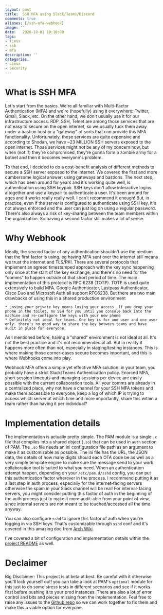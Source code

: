 ```yaml
---
layout: post
title:  SSH MFA using Slack/Teams/Discord
comments: true
aliases: [/ssh-mfa-webhook]
image: ''
date:   2020-10-01 18:18:00
tags:
- linux
- ssh
- mfa
description: ''
categories:
- Linux 
- Security
---
```


# What is SSH MFA

Let's start from the basics. We're all familiar with Multi-Factor Authentication (MFA) and we're (hopefully) using it everywhere: Twitter, Gmail, Slack, etc. On the other hand, we don't usually use it for our infrastructure access. RDP, SSH, Telnet are among those services that are not easy to secure on the open internet, so we usually tuck them away under a bastion host or a "gateway" of sorts that can provide this MFA functionality. Unfortunately, those services are quite expensive and according to Shodan, we have ~23 MILLION SSH servers exposed to the open internet. Those services might not be any of my concern now, but when (not if) they're compromised, they're gonna form a zombie army for a botnet and then it becomes everyone's problem.

To that end, I decided to do a cost-benefit analysis of different methods to secure a SSH server exposed to the Internet. We covered the first and more cumbersome logical answer: using gateways and bastions. The next step, which has been around for years and it's working quite well, is authentication using SSH keypair. SSH keys don't allow interactive logins altogether and use a keypair to authenticate a user. It's been around for ages and it works really really well. I can't recommend it enough! But, in practice, even if the server is configured to authenticate using SSH key, it's not always enforced and the user can just log on using a regular password. There's also always a risk of key-sharing between the team members within the organization. So having a second factor still makes a lot of sense.

# Why Webhook

Ideally, the second factor of any authentication shouldn't use the medium that the first factor is using. eg having MFA sent over the internet still means we trust the internet and TLS/PKI. There are several protocols that implement an agreed timestamped approach with the key sync happening only once at the start of the key exchange, and there's no need for the "comms" to happen outside of that short period of time. The main implementation of this protocol is RFC 6238 (TOTP). TOTP is used quite extensively to build MFA. Google Authenticator, Lastpass Authenticator, Cisco Duo and Microsoft Auth all support RFC6238. But there are two main drawbacks of using this in a shared production environment

    * Losing your private key means losing your access. If you drop your phone in the toilet, no SSH for you until you console back into the machine and re-configure the keys with your new phone
    * Definitely not ideal for teams. One key is for one user and one user only. there's no good way to share the key between teams and have audit in place for everyone.

As I mentioned before, having a "shared" environment is not ideal at all. It's not the best practice and it's not recommended at all. But in reality it happens more often than not, especially in staging/testing instances. This is where making those corner-cases secure becomes important, and this is where Webhooks come into play.

Webhook MFA offers a simple yet effective MFA solution. in your team, you probably have a strict Slack/Teams Authentication policy. Enorced MFA, short session timeouts and managing sessions per device are easily possible with the current collaboration tools. All your comms are already in a centralized place, why not have a channel for your SSH MFA tokens and make them accessible to everyone, keep a log of which IP is trying to access which server at which time and more importantly, share this within a team rather than having it per individual?


# Implementation details

The implementation is actually pretty simple. The PAM module is a single `.c` file that compiles into a shared object (`.so`) that can be used in `auth` section of PAM. The `.so` file needs an ini configuration file path as an argument to make it as customizable as possible. The ini file has the URL, the JSON data, the details of how many digits should each OTA code be as well as a very simple template engine to make sure the message send to your work collaboration tool is suited to what you need. When an authentication attempt happen, depending on your `/etc/pam.d/sshd` config, you can put this authentication factor wherever in the process. I recommend putting it as a last step in auth process, especially for the internet-facing servers otherwise the spam in your Slack channel will be real! For internal-facing servers, you might consider putting this factor of auth in the beginning of the auth process just to make it more audit-able from your point of view, since internal servers are not meant to be touched/accessed all the time anyway. 

You can also configure `sshd` to ignore this factor of auth when you're logging in via SSH keys. That's customizable through `sshd` conf and it's covered in this amazing doc from [Arch Wiki](https://wiki.archlinux.org/index.php/OpenSSH#Two-factor_authentication_and_public_keys).

I've covered a bit of configuration and implementation details within the [project README](https://github.com/mosajjal/webhookpam/blob/master/README.md) as well.


# Declaimer 

Big Disclaimer: This project is at beta at best. Be careful with it otherwise you'll lock yourself out! you can take a look at PAM's `optional` module for this just to do some stress tests in different scenarios and see if it works first before pushing it to your prod instances. There are also a lot of error control and bits and pieces missing from the implementation. Feel free to raise any issues to the [Github repo](https://github.com/mosajjal/webhookpam) so we can work together to fix them and make this a viable option for everyone. 